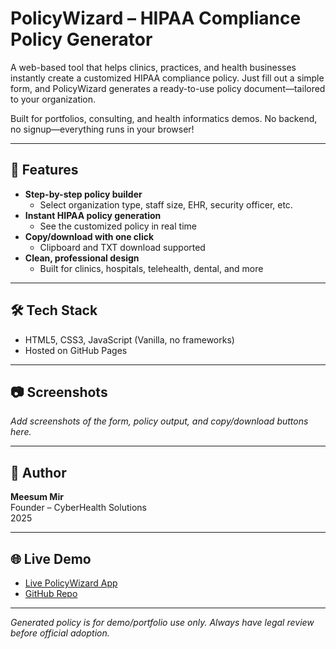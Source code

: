 # PolicyWizard – HIPAA Compliance Policy Generator

A web-based tool that helps clinics, practices, and health businesses instantly create a customized HIPAA compliance policy. Just fill out a simple form, and PolicyWizard generates a ready-to-use policy document—tailored to your organization.

Built for portfolios, consulting, and health informatics demos. No backend, no signup—everything runs in your browser!

---

## 🚀 Features

- **Step-by-step policy builder**
  - Select organization type, staff size, EHR, security officer, etc.
- **Instant HIPAA policy generation**
  - See the customized policy in real time
- **Copy/download with one click**
  - Clipboard and TXT download supported
- **Clean, professional design**
  - Built for clinics, hospitals, telehealth, dental, and more

---

## 🛠️ Tech Stack

- HTML5, CSS3, JavaScript (Vanilla, no frameworks)
- Hosted on GitHub Pages

---

## 📷 Screenshots

*Add screenshots of the form, policy output, and copy/download buttons here.*

---

## 👤 Author

**Meesum Mir**  
Founder – CyberHealth Solutions  
2025

---

## 🌐 Live Demo

- [Live PolicyWizard App](https://policywizard.cyberhealth-solutions.com)
- [GitHub Repo](github.com/meesummeer/policywizard)

---

*Generated policy is for demo/portfolio use only. Always have legal review before official adoption.*

